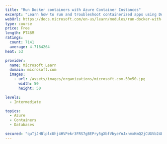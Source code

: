 ```yaml
---
title: "Run Docker containers with Azure Container Instances"
excerpt: "Learn how to run and troubleshoot containerized apps using Docker containers with Azure Container Instances."
webUrl: https://docs.microsoft.com/en-us/learn/modules/run-docker-with-azure-container-instances/
type: course
price: Free
length: PT48M
ratings:
  count: 7141
  average: 4.7164264
heat: 53

provider:
  name: Microsoft Learn
  domain: microsoft.com
  images:
    - url: /assets/images/organizations/microsoft.com-50x50.jpg
      width: 50
      height: 50

levels:
  - Intermediate

topics:
  - Azure
  - Containers
  - Databases

secured: "quTjJHBlplcUhj4HVPekr3FRS7gBEPry5gXbfVbyeYnJxnmxKmQ2jCUGVb24LwUavgNW3Z+cVMQ4MW82Zzue2yupPpN5eYes590L6arFwhKJvl2pAyNiEhbRd060t1/U4gwm4FTwSxe/37iy26ZUvTgQ5JYE/oYJ2HUVN1l5EwBPUlArlCeBgB8I7GFeUXZLg5NYYN5lB6nejkKv3i02P1Y8fCzWwQC1Jyf5lhEV9swVI1RlYWeaWBJjWWY8KfkfuOO0VHsJy1iHUK1r6zQ71azeLo+p/pIHy6ljNGE1/22erqdIby47mlmXNnTF9Sz9u+ykCTVnzLxfHKgev2e9yYiaBUP0us50A6NrAOO0a3NrblczJHrxBgQnE44cZNEivC3YJDX8wsjKHL6sIQyUWD2B+zG5I0BOw3u5qpf4ll8=;soshRo6SpIBB0Oc6j8CNiA=="
---
```


